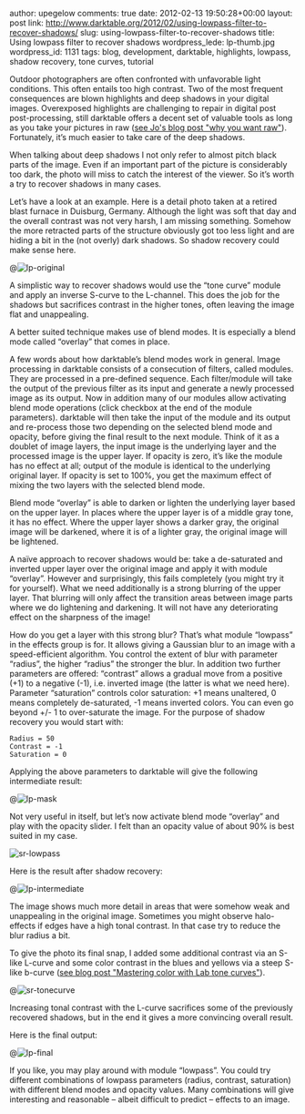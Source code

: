 author: upegelow
comments: true
date: 2012-02-13 19:50:28+00:00
layout: post
link: http://www.darktable.org/2012/02/using-lowpass-filter-to-recover-shadows/
slug: using-lowpass-filter-to-recover-shadows
title: Using lowpass filter to recover shadows
wordpress_lede: lp-thumb.jpg
wordpress_id: 1131
tags: blog, development, darktable, highlights, lowpass, shadow recovery, tone curves, tutorial

Outdoor photographers are often confronted with unfavorable light conditions. This often entails too high contrast. Two of the most frequent consequences are blown highlights and deep shadows in your digital images. Overexposed highlights are challenging to repair in digital post post-processing, still darktable offers a decent set of valuable tools as long as you take your pictures in raw ([see Jo's blog post "why you want raw"]({filename}/blog/2012-02-02-why-you-want-raw/2012-02-02-why-you-want-raw.md)). Fortunately, it’s much easier to take care of the deep shadows.

When talking about deep shadows I not only refer to almost pitch black parts of the image. Even if an important part of the picture is considerably too dark, the photo will miss to catch the interest of the viewer. So it’s worth a try to recover shadows in many cases.

Let’s have a look at an example. Here is a detail photo taken at a retired blast furnace in Duisburg, Germany. Although the light was soft that day and the overall contrast was not very harsh, I am missing something. Somehow the more retracted parts of the structure obviously got too less light and are hiding a bit in the (not overly) dark shadows. So shadow recovery could make sense here.

@![lp-original](lp-original.jpg)

A simplistic way to recover shadows would use the “tone curve” module and apply an inverse S-curve to the L-channel. This does the job for the shadows but sacrifices contrast in the higher tones, often leaving the image flat and unappealing.

A better suited technique makes use of blend modes. It is especially a blend mode called “overlay” that comes in place.

A few words about how darktable’s blend modes work in general. Image processing in darktable consists of a consecution of filters, called modules. They are processed in a pre-defined sequence. Each filter/module will take the output of the previous filter as its input and generate a newly processed image as its output. Now in addition many of our modules allow activating blend mode operations (click checkbox at the end of the module parameters). darktable will then take the input of the module and its output and re-process those two depending on the selected blend mode and opacity, before giving the final result to the next module. Think of it as a doublet of image layers, the input image is the underlying layer and the processed image is the upper layer. If opacity is zero, it’s like the module has no effect at all; output of the module is identical to the underlying original layer. If opacity is set to 100%, you get the maximum effect of mixing the two layers with the selected blend mode.

Blend mode “overlay” is able to darken or lighten the underlying layer based on the upper layer. In places where the upper layer is of a middle gray tone, it has no effect. Where the upper layer shows a darker gray, the original image will be darkened, where it is of a lighter gray, the original image will be lightened.

A naïve approach to recover shadows would be: take a de-saturated and inverted upper layer over the original image and apply it with module “overlay”. However and surprisingly, this fails completely (you might try it for yourself). What we need additionally is a strong blurring of the upper layer. That blurring will only affect the transition areas between image parts where we do lightening and darkening. It will not have any deteriorating effect on the sharpness of the image!

How do you get a layer with this strong blur? That’s what module “lowpass” in the effects group is for. It allows giving a Gaussian blur to an image with a speed-efficient algorithm. You control the extent of blur with parameter “radius”, the higher “radius” the stronger the blur. In addition two further parameters are offered: “contrast” allows a gradual move from a positive (+1) to a negative (-1), i.e. inverted image (the latter is what we need here). Parameter “saturation” controls color saturation: +1 means unaltered, 0 means completely de-saturated, -1 means inverted colors. You can even go beyond +/- 1 to over-saturate the image. For the purpose of shadow recovery you would start with:

    Radius = 50
    Contrast = -1
    Saturation = 0

Applying the above parameters to darktable will give the following intermediate result:

@![lp-mask](lp-mask.jpg)

Not very useful in itself, but let’s now activate blend mode “overlay” and play with the opacity slider. I felt than an opacity value of about 90% is best suited in my case.

![sr-lowpass]({attach}sr-lowpass.jpeg)

Here is the result after shadow recovery:

@![lp-intermediate](lp-intermediate.jpg)

The image shows much more detail in areas that were somehow weak and unappealing in the original image. Sometimes you might observe halo-effects if edges have a high tonal contrast. In that case try to reduce the blur radius a bit.

To give the photo its final snap, I added some additional contrast via an S-like L-curve and some color contrast in the blues and yellows via a steep S-like b-curve ([see blog post "Mastering color with Lab tone curves"]({filename}/blog/2012-02-12-mastering-color-with-lab-tone-curves/2012-02-12-mastering-color-with-lab-tone-curves.md)).

@![sr-tonecurve](sr-tonecurve.jpeg)

Increasing tonal contrast with the L-curve sacrifices some of the previously recovered shadows, but in the end it gives a more convincing overall result.

Here is the final output:

@![lp-final](lp-final.jpg)

If you like, you may play around with module “lowpass”. You could try different combinations of lowpass parameters (radius, contrast, saturation) with different blend modes and opacity values. Many combinations will give interesting and reasonable&nbsp;– albeit difficult to predict&nbsp;– effects to an image.
